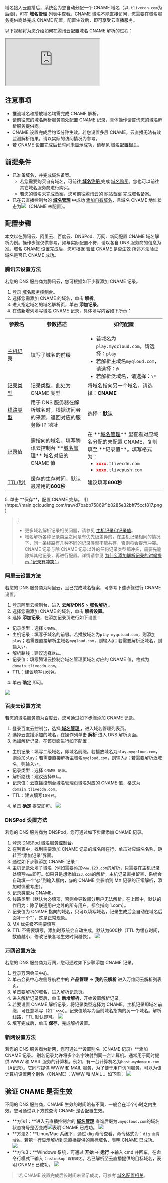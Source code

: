 域名接入云直播后，系统会为您自动分配一个 CNAME 域名（以`.tlivecdn.com`为后缀)，可在 **[域名管理](https://console.cloud.tencent.com/live/domainmanage)** 列表中查看。CNAME 域名不能直接访问，您需要在域名服务提供商处完成 CNAME 配置，配置生效后，即可享受云直播服务。

以下视频将为您介绍如何在腾讯云配置域名 CNAME 解析的过程：
<div class="doc-video-mod"><iframe src="https://cloud.tencent.com/edu/learning/quick-play/2751-53266?source=gw.doc.media&withPoster=1&notip=1"></iframe></div>

## 注意事项
- 推流域名和播放域名均需完成 CNAME 解析。
- 请前往您的域名解析服务商处配置 CNAME 记录，具体操作请咨询您的域名解析服务提供商。
- CNAME 设置完成后约15分钟生效。若您设置多层 CNAME，云直播无法有效监测解析结果，请以实际的访问情况为参考。
- 若 CNAME 设置完成后长时间未显示成功，请参见 [域名配置相关](https://cloud.tencent.com/document/product/267/45252)。

## 前提条件
- 已准备域名，并完成域名备案。
	- 若您需要购买自有域名，可前往[ ](https://cloud.tencent.com/document/product/242/9595)[**域名注册**](https://cloud.tencent.com/document/product/242/9595)[ ](https://cloud.tencent.com/document/product/242/9595)完成 [域名购买](https://buy.cloud.tencent.com/domain?from=console)。您也可以前往其它域名服务商进行购买。
	- 若您的域名未完成备案，您可前往腾讯云的 [网站备案](https://cloud.tencent.com/product/ba) 完成域名备案。
- 已在云直播控制台的 **[域名管理](https://console.cloud.tencent.com/live/domainmanage)** 中成功 [添加自有域名](https://cloud.tencent.com/document/product/267/20381)，且域名 CNAME 地址状态为![](https://main.qcloudimg.com/raw/ed1ac2f8541f629814a3f2420b1eb79c.png)（CNAME 未配置）。



## 配置步骤
本文以在腾讯云、阿里云、百度云、DNSPod、万网、新网配置 CNAME 域名解析为例。操作步骤仅供参考，如与实际配置不符，请以各自 DNS 服务商的信息为准。域名 CNAME 设置完成后，您可根据 [验证 CNAME 是否生效](#check) 所述方法验证域名是否已 CNAME 成功。


[](id:tencent)
### 腾讯云设置方法
若您的 DNS 服务商为腾讯云，您可根据如下步骤添加 CNAME 记录。

1. 登录 [域名服务控制台](https://console.cloud.tencent.com/domain)。
2. 选择您需添加 CNAME 的域名，单击 **解析**。
3. 进入指定域名的域名解析页，单击 **添加记录**。
4. 在该新增列填写域名 CNAME 记录，具体填写内容如下所示：
<table>
    <tr><th width="12%" >参数名</th><th width="38%">参数描述</th><th width="50%">如何配置</th></tr>
    <tr>
    <td><a href="https://cloud.tencent.com/document/product/302/3468#.E4.B8.BB.E6.9C.BA.E8.AE.B0.E5.BD.95.E7.9A.84.E7.94.A8.E6.B3.95.E6.9C.89.E4.BB.80.E4.B9.88.EF.BC.9F">主机记录</a>  </td>
        <td>填写子域名的前缀  </td>
        <td>
            <ul style="margin-bottom:0;">
                <li>若域名为<code>play.myqcloud.com</code>，请选择：<code>play</code></li>
                <li>若解析主域名<code>myqloud.com</code>，请选择：<code>@</code></li>
                <li>若解析泛域名，请选择：<code>\*</code></li>
            </ul>
        </td>
    </tr>
    <tr>
    <td><a href="https://cloud.tencent.com/document/product/302/3468#.E8.AE.B0.E5.BD.95.E7.B1.BB.E5.9E.8B.E7.9A.84.E5.90.AB.E4.B9.89.E6.98.AF.E4.BB.80.E4.B9.88.EF.BC.9F">记录类型</a></td>
        <td>记录类型，此处为 CNAME 类型</td>
        <td>将域名指向另一个域名，请选择：<b>CNAME</b></td>
    </tr>
    <tr>
        <td><a href="https://cloud.tencent.com/document/product/302/3468#.E7.BA.BF.E8.B7.AF.E7.9A.84.E7.94.A8.E6.B3.95.E6.9C.89.E4.BB.80.E4.B9.88.EF.BC.9F">线路类型</a></td>
        <td>用于 DNS 服务器在解析域名时，根据访问者的来源，返回对应的服务器 IP 地址</td>
        <td>选择：<b>默认</b></td>
    </tr>
    <tr>
        <td><a href="https://cloud.tencent.com/document/product/302/3468#.E8.AE.B0.E5.BD.95.E5.80.BC.E5.A6.82.E4.BD.95.E5.A1.AB.E5.86.99.EF.BC.9F">记录值</a></td>
        <td>需指向的域名，填写腾讯云控制台 **<a href="https://console.cloud.tencent.com/live/domainmanage">域名管理</a>** 域名对应的 CNAME 值</td>
        <td>在 **<a href="https://console.cloud.tencent.com/live/domainmanage">域名管理</a>** 里查看对应域名分配的未配置 CNAME，复制填至 **记录值**。填写格式为：<ul style="margin:0">
            <li/><code><b style="color:red;">xxxx</b>.tlivecdn.com</code>
            <li/><code><b style="color:red;">xxxx</b>.tlivepush.com</code>
            </ul></td>
    </tr>
    <tr>
        <td><a href="https://cloud.tencent.com/document/product/302/3468#.E8.AE.B0.E5.BD.95.E5.80.BC.E5.A6.82.E4.BD.95.E5.A1.AB.E5.86.99.EF.BC.9F">TTL(秒)</a></td>
        <td>缓存的生存时间，默认最常用的<b>600秒</b></td>
        <td>建议填写<b>600秒</b></td>
    </tr>
</table>
5. 单击 **保存**，配置 CNAME 完毕。
![](https://main.qcloudimg.com/raw/d7babb75869f1b8285e32bff75ccf817.png)

>! 
>- 更多域名解析记录相关问题，请参见 [主机记录和记录值](https://cloud.tencent.com/document/product/302/3468)。
>- 域名解析各种记录类型之间是有优先级差异的，在主机记录相同的情况下，同一条线路有几种不同的记录类型不能共存，否则将会提示冲突。CNAME 记录与除 CNAME 记录以外的任何记录类型都冲突，需要先删除掉其他记录，再进行配置。详情请参见 [为什么添加解析记录的时候提示 "记录有冲突" ](https://cloud.tencent.com/document/product/302/3468#.E4.B8.BA.E4.BB.80.E4.B9.88.E6.B7.BB.E5.8A.A0.E8.A7.A3.E6.9E.90.E8.AE.B0.E5.BD.95.E7.9A.84.E6.97.B6.E5.80.99.E6.8F.90.E7.A4.BA-.26quot.3B.E8.AE.B0.E5.BD.95.E6.9C.89.E5.86.B2.E7.AA.81.26quot.3B-.EF.BC.9F)。

[](id:ali)
### 阿里云设置方法
若您的 DNS 服务商为阿里云，且已完成域名备案，可参考下述步骤进行 CNAME 设置。

1.  登录阿里云控制台，进入 **云解析DNS** >[ **域名解析** ](https://dns.console.aliyun.com/#/dns/domainList)。
2. 选择您需添加 CNAME 的域名，单击 **解析设置**。
3. 选择 **添加记录**，在添加记录页进行如下设置：
  -  记录类型：选择 `CNAME`。
  -  主机记录：填写子域名的前缀。若播放域名为`play.myqcloud.com`，则添加`play`；若需要直接解析主域名`myqloud.com`，则输入`@`；若需要解析泛域名，则输入`\*`。
  -  解析路线：建议选择`默认`。
  -  记录值：填写腾讯云控制台域名管理页域名对应的 CNAME 值，格式为`domain.tlivecdn.com`。
  -  TTL：建议填写`10分钟`。
4. 单击 **确定** 即可。

![](https://main.qcloudimg.com/raw/28612fcd318e59e517165caf60591648.png)


[](id:baidu)
### 百度云设置方法
若您的域名服务商为百度云，您可通过如下步骤添加 CNAME 记录。
1. 登录百度云控制台，选择[ **域名管理** ](https://console.bce.baidu.com/bcd/?_=1550137564099#/bcd/manage/list)，进入域名管理列表页。
2. 选择云直播添加的域名，在操作列单击 **解析** 进入 DNS 解析页面。
3. 添加解析记录，在该页面进行如下配置：
 - 主机记录：填写二级域名，即域名前缀。若播放域名为`play.myqcloud.com`，则添加`play`；若需要直接解析主域名`myqloud.com`，则输入`@`；若需要解析泛域名，则输入`\*`。
 - 记录类型：选择 `CNAME 记录`。
 - 解析路线：建议选择`默认`。
 - 记录值：云直播控制台域名管理页域名对应的 CNAME 值，格式为`domain.tlivecdn.com`。
 - TTL：建议填写`10分钟`。
4. 单击 **确定** 提交即可。
![](https://main.qcloudimg.com/raw/cd4305b5313e8d4a61772745e3c10e12.png)

[](id:dnspod)
### DNSPod 设置方法
若您的 DNS 服务商为 DNSPod，您可通过如下步骤添加 CNAME 记录。
1. 登录 [DNSPod 域名服务控制台](https://console.dnspod.cn/dns/list)。
2. 在列表中，找到需要添加 CNAME 记录的域名所在行，单击对应域名名称，跳转至“添加记录”界面。
3. 通过如下步骤添加 CNAME 记录：
  1. 主机记录处填子域名（例如需要添加`www.123.com`的解析，只需要在主机记录处填写`www`即可。如果只是想添加`123.com`的解析，主机记录直接留空，系统会自动填一个“@”到输入框内，@的 CNAME 会影响到 MX 记录的正常解析，添加时慎重考虑）。
  2. 记录类型为 CNAME。
  3. 线路类型（默认为必填项，否则会导致部分用户无法解析。在上图中，默认的作用为：除了联通用户之外的所有用户，都会指向 1.com）。
  4. 记录值为 CNAME 指向的域名，只可以填写域名，记录生成后会自动在域名后面补一个“.”，这是正常现象。
  5. MX 优先级不需要填写。
  6. TTL 不需要填写，添加时系统会自动生成，默认为600秒（TTL 为缓存时间，数值越小，修改记录各地生效时间越快）。
![](https://main.qcloudimg.com/raw/ee19f4ea9269c340d8622a945e86fb87.png)


[](id:wwwnet)
### 万网设置方法
若您的 DNS 服务商为万网，您可通过如下步骤添加 CNAME 记录。

1. 登录万网会员中心。
2. 单击会员中心左侧导航栏中的 **产品管理** ->  **我的云解析** 进入万维网云解析列表页。
3. 单击要解析的域名，进入解析记录页。
4. 进入解析记录页后，单击 **新增解析**，开始设置解析记录。
5. 若要设置 CNAME 解析记录，将记录类型选择为 CNAME。主机记录即域名前缀，可任意填写（如：`www`）。记录值填写为当前域名指向的另一个域名。解析线路，TTL 默认即可。
![](https://main.qcloudimg.com/raw/3ffd9282393424cd721b48b26f166d4d.png)
6. 填写完成后，单击 **保存**，完成解析设置。


[](id:xinnet)
### 新网设置方法
若您的 DNS 服务商为新网，您可通过**设置别名（CNAME 记录）**添加 CNAME 记录。
别名记录允许将多个名字映射到同一台计算机。通常用于同时提供 WWW 和 MAIL 服务的计算机。例如，有一台计算机名为`host.mydomain.com`（A记录）。它同时提供 WWW 和 MAIL 服务，为了便于用户访问服务。可以为该计算机设置两个别名（CNAME）：WWW 和 MAIL 。如下图：
![](https://main.qcloudimg.com/raw/48a5cb7a7301e49edb85edbc19e1bcbd.png)

[](id:check)
## 验证 CNAME 是否生效
不同的 DNS 服务商，CNAME 生效的时间略有不同，一般会在半个小时之内生效。您可通过以下方式查询 CNAME 是否配置生效。
- **方法1：**进入云直播控制台的 **[域名管理](https://console.cloud.tencent.com/live/domainmanage)** 查询后缀为`.myqcloud.com`的域名状态符号是否变成![](https://main.qcloudimg.com/raw/0fc346399ae095d69113d4944e511a20.png)表明 CNAME 已成功。
![](https://main.qcloudimg.com/raw/b5150f5442f48a38bf9a972a84f43122.png)
- **方法2：**Linux/Mac 系统下，通过 dig 命令查看，命令格式为：`dig 自有域名`。若第一行显示解析到云直播提供的目标域名，表明 CNAME 已成功。 
![](https://main.qcloudimg.com/raw/2cbe7fdc1c9d7dbed7851aa86dd64ff1.png)
- **方法3：**Windows 系统，可通过 **开始** → **运行** →输入 cmd 并回车，在命令行模式下输入：`nslookup 自有域名`。若已解析至云直播提供的目标域名，表明 CNAME 已成功。
![](https://main.qcloudimg.com/raw/765ac099e7c79a70496563f00cdab9a7.png)


>!若 CNAME 设置完成后长时间未显示成功，可参考 [域名配置相关](https://cloud.tencent.com/document/product/267/45252)。
